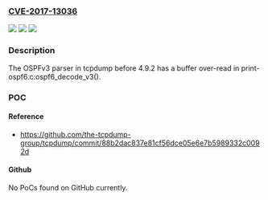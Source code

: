 ### [CVE-2017-13036](https://cve.mitre.org/cgi-bin/cvename.cgi?name=CVE-2017-13036)
![](https://img.shields.io/static/v1?label=Product&message=n%2Fa&color=blue)
![](https://img.shields.io/static/v1?label=Version&message=n%2Fa&color=blue)
![](https://img.shields.io/static/v1?label=Vulnerability&message=n%2Fa&color=brighgreen)

### Description

The OSPFv3 parser in tcpdump before 4.9.2 has a buffer over-read in print-ospf6.c:ospf6_decode_v3().

### POC

#### Reference
- https://github.com/the-tcpdump-group/tcpdump/commit/88b2dac837e81cf56dce05e6e7b5989332c0092d

#### Github
No PoCs found on GitHub currently.

